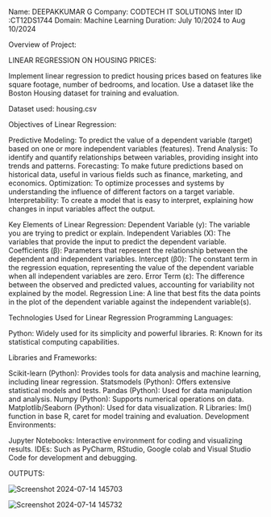 Name: DEEPAKKUMAR G 
Company: CODTECH IT SOLUTIONS
Inter ID :CT12DS1744
Domain: Machine Learning
Duration: July 10/2024 to Aug 10/2024

Overview of Project: 

LINEAR REGRESSION ON HOUSING PRICES:

Implement linear regression to predict housing prices based on features like square footage, number of bedrooms, and location. Use a dataset like the Boston Housing dataset for training and evaluation.

Dataset used: housing.csv

Objectives of Linear Regression:

Predictive Modeling: To predict the value of a dependent variable (target) based on one or more independent variables (features).
Trend Analysis: To identify and quantify relationships between variables, providing insight into trends and patterns.
Forecasting: To make future predictions based on historical data, useful in various fields such as finance, marketing, and economics.
Optimization: To optimize processes and systems by understanding the influence of different factors on a target variable.
Interpretability: To create a model that is easy to interpret, explaining how changes in input variables affect the output.

Key Elements of Linear Regression:
Dependent Variable (y): The variable you are trying to predict or explain.
Independent Variables (X): The variables that provide the input to predict the dependent variable.
Coefficients (β): Parameters that represent the relationship between the dependent and independent variables.
Intercept (β0): The constant term in the regression equation, representing the value of the dependent variable when all independent variables are zero.
Error Term (ε): The difference between the observed and predicted values, accounting for variability not explained by the model.
Regression Line: A line that best fits the data points in the plot of the dependent variable against the independent variable(s).

Technologies Used for Linear Regression
Programming Languages:

Python: Widely used for its simplicity and powerful libraries.
R: Known for its statistical computing capabilities.

Libraries and Frameworks:

Scikit-learn (Python): Provides tools for data analysis and machine learning, including linear regression.
Statsmodels (Python): Offers extensive statistical models and tests.
Pandas (Python): Used for data manipulation and analysis.
Numpy (Python): Supports numerical operations on data.
Matplotlib/Seaborn (Python): Used for data visualization.
R Libraries: lm() function in base R, caret for model training and evaluation.
Development Environments:

Jupyter Notebooks: Interactive environment for coding and visualizing results.
IDEs: Such as PyCharm, RStudio, Google colab and Visual Studio Code for development and debugging.


OUTPUTS:

![Screenshot 2024-07-14 145703](https://github.com/user-attachments/assets/906c20ab-4741-48c0-a986-536844095a9b)

![Screenshot 2024-07-14 145732](https://github.com/user-attachments/assets/624cb9ee-6d8b-473e-9904-a86df343094f)




